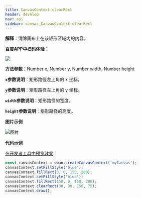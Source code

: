 ```yaml
---
title: CanvasContext.clearRect
header: develop
nav: api
sidebar: canvas_CanvasContext-clearRect
---
```




 
**解释**：清除画布上在该矩形区域内的内容。

**百度APP中扫码体验：**

<img src="https://b.bdstatic.com/miniapp/assets/images/doc_demo/pages_createCanvasContext.png"  class="demo-qrcode-image" />

**方法参数**：Number x, Number y, Number width, Number height

**`x`参数说明**：矩形路径左上角的 x 坐标。

**`y`参数说明**：矩形路径左上角的 y 坐标。

**`width`参数说明**：矩形路径的宽度。

**`height`参数说明**：矩形路径的高度。

**图片示例**

![图片](../../../../img/api/canvas/clearRect.png)

**代码示例**

<a href="swanide://fragment/3b71cc1ec5750d4b8555c914f211fe761573722908842" title="在开发者工具中预览效果" target="_self">在开发者工具中预览效果</a>

```js
const canvasContext = swan.createCanvasContext('myCanvas');
canvasContext.setFillStyle('blue');
canvasContext.fillRect(0, 0, 150, 200);
canvasContext.setFillStyle('blue');
canvasContext.fillRect(150, 0, 150, 200);
canvasContext.clearRect(30, 30, 150, 75);
canvasContext.draw();
```




